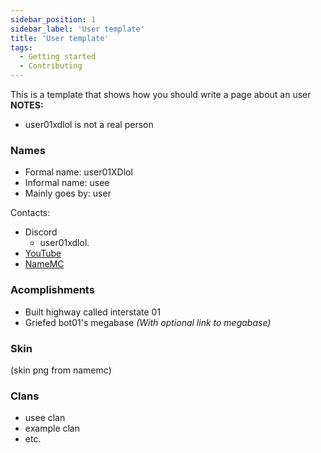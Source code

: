 ```yaml
---
sidebar_position: 1
sidebar_label: 'User template'
title: 'User template'
tags:
  - Getting started
  - Contributing
---
```


This is a template that shows how you should write a page about an user
**NOTES:**
* user01xdlol is not a real person

### Names
* Formal name: user01XDlol
* Informal name: usee
* Mainly goes by: user

Contacts:
* Discord
  * user01xdlol.
* [YouTube](https://www.youtube.com/)
* [NameMC](https://namemc.com/)

### Acomplishments
- Built highway called interstate 01
- Griefed bot01's megabase *(With optional link to megabase)*

### Skin
(skin png from namemc)

### Clans
- usee clan
- example clan
- etc.